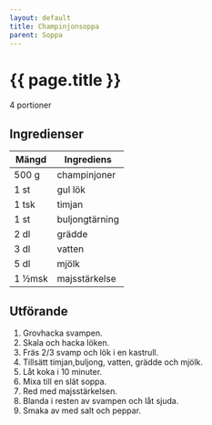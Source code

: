```yaml
---
layout: default
title: Champinjonsoppa
parent: Soppa
---
```


# {{ page.title }}

4 portioner
## Ingredienser

Mängd|Ingrediens
------------ | -------------
500 g|champinjoner
1 st|gul lök
1 tsk|timjan
1 st|buljongtärning
2 dl|grädde
3 dl|vatten
5 dl|mjölk
1 ½msk|majsstärkelse

## Utförande
1. Grovhacka svampen.
2. Skala och hacka löken.
3. Fräs 2/3 svamp och lök i en kastrull.
4. Tillsätt timjan,buljong, vatten, grädde och mjölk.
5. Låt koka i 10 minuter.
6. Mixa till en slät soppa.
7. Red med majsstärkelsen.
8. Blanda i resten av svampen och låt sjuda.
9. Smaka av med salt och peppar.

